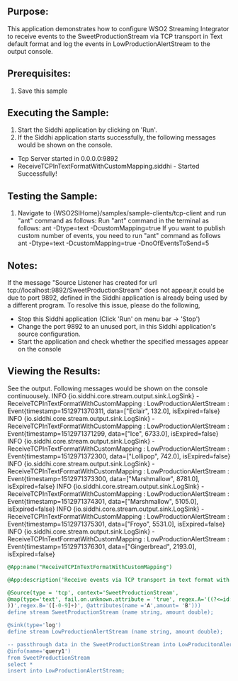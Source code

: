 
## Purpose:
This application demonstrates how to configure WSO2 Streaming Integrator to receive events to the SweetProductionStream via TCP transport in Text default format and log the events in LowProductionAlertStream to the  output  console.

## Prerequisites:
1) Save this sample

## Executing the Sample:
1) Start the Siddhi application by clicking on 'Run'.
2) If the Siddhi application starts successfully, the following messages would be shown on the console.
* Tcp Server started in 0.0.0.0:9892
* ReceiveTCPInTextFormatWithCustomMapping.siddhi - Started Successfully!

## Testing the Sample:
1) Navigate to {WSO2SIHome}/samples/sample-clients/tcp-client and run "ant" command as follows:
Run "ant" command in the terminal as follows:
ant -Dtype=text -DcustomMapping=true
If you want to publish custom number of events, you need to run "ant" command as follows
ant -Dtype=text -DcustomMapping=true -DnoOfEventsToSend=5
## Notes:
If the message "Source Listener has created for url tcp://localhost:9892/SweetProductionStream" does not appear,it could be due to port 9892, defined in the Siddhi application is already being used by a different program. To resolve this issue, please do the following,
* Stop this Siddhi application (Click 'Run' on menu bar -> 'Stop')
* Change the port 9892 to an unused port, in this Siddhi application's source configuration.
* Start the application and check whether the specified messages appear on the console

## Viewing the Results:
See the output. Following messages would be shown on the console continuousely.
INFO {io.siddhi.core.stream.output.sink.LogSink} - ReceiveTCPInTextFormatWithCustomMapping : LowProductionAlertStream : Event{timestamp=1512971370311, data=["Eclair", 132.0], isExpired=false}
INFO {io.siddhi.core.stream.output.sink.LogSink} - ReceiveTCPInTextFormatWithCustomMapping : LowProductionAlertStream : Event{timestamp=1512971371299, data=["Ice", 6733.0], isExpired=false}
INFO {io.siddhi.core.stream.output.sink.LogSink} - ReceiveTCPInTextFormatWithCustomMapping : LowProductionAlertStream : Event{timestamp=1512971372300, data=["Lollipop", 742.0], isExpired=false}
INFO {io.siddhi.core.stream.output.sink.LogSink} - ReceiveTCPInTextFormatWithCustomMapping : LowProductionAlertStream : Event{timestamp=1512971373300, data=["Marshmallow", 8781.0], isExpired=false}
INFO {io.siddhi.core.stream.output.sink.LogSink} - ReceiveTCPInTextFormatWithCustomMapping : LowProductionAlertStream : Event{timestamp=1512971374301, data=["Marshmallow", 5105.0], isExpired=false}
INFO {io.siddhi.core.stream.output.sink.LogSink} - ReceiveTCPInTextFormatWithCustomMapping : LowProductionAlertStream : Event{timestamp=1512971375301, data=["Froyo", 5531.0], isExpired=false}
INFO {io.siddhi.core.stream.output.sink.LogSink} - ReceiveTCPInTextFormatWithCustomMapping : LowProductionAlertStream : Event{timestamp=1512971376301, data=["Gingerbread", 2193.0], isExpired=false}


```sql
@App:name("ReceiveTCPInTextFormatWithCustomMapping")

@App:description('Receive events via TCP transport in text format with custom mapping and view the output on the console.')

@Source(type = 'tcp', context='SweetProductionStream',
@map(type='text', fail.on.unknown.attribute = 'true', regex.A='((?<=id:)(.*)(?=
))',regex.B='([-0-9]+)', @attributes(name ='A',amount= 'B')))
define stream SweetProductionStream (name string, amount double);

@sink(type='log')
define stream LowProductionAlertStream (name string, amount double);

-- passthrough data in the SweetProductionStream into LowProducitonAlertStream
@info(name='query1')
from SweetProductionStream
select *
insert into LowProductionAlertStream;
```